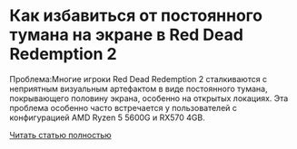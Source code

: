 # Как избавиться от постоянного тумана на экране в Red Dead Redemption 2



Проблема:Многие игроки Red Dead Redemption 2 сталкиваются с неприятным визуальным артефактом в виде постоянного тумана, покрывающего половину экрана, особенно на открытых локациях. Эта проблема особенно часто встречается у пользователей с конфигурацией AMD Ryzen 5 5600G и RX570 4GB.

[Читать статью полностью](https://xyberbara.com/gaming/tumannyy-effekt-v-rdr2/)
